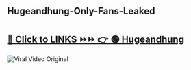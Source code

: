 
 ## Hugeandhung-Only-Fans-Leaked

# <h2><a href="https://clipsfans.com/Hugeandhung&ref=git">🔗 Click to LINKS ⏩⏩ 👉 🟢 Hugeandhung </a></h2>

<a href="https://clipsfans.com/Hugeandhung&ref=git" rel="nofollow" data-target="animated-image.originalLink"><img src="https://i.ibb.co.com/xMMVF88/686577567.gif" alt="Viral Video Original" style="max-width: 100%; display: inline-block;" data-target="animated-image.originalImage"></a>
